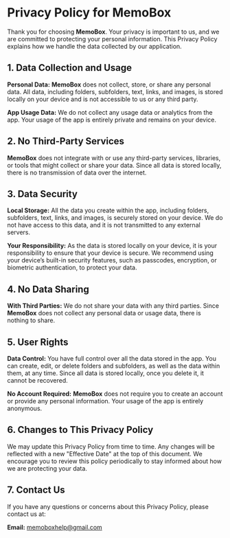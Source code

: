 # Privacy Policy for MemoBox
Thank you for choosing **MemoBox**. Your privacy is important to us, and we are committed to protecting your personal information. This Privacy Policy explains how we handle the data collected by our application.

## 1. Data Collection and Usage
**Personal Data:**
**MemoBox** does not collect, store, or share any personal data. All data, including folders, subfolders, text, links, and images, is stored locally on your device and is not accessible to us or any third party.

**App Usage Data:**
We do not collect any usage data or analytics from the app. Your usage of the app is entirely private and remains on your device.

## 2. No Third-Party Services
**MemoBox** does not integrate with or use any third-party services, libraries, or tools that might collect or share your data. Since all data is stored locally, there is no transmission of data over the internet.

## 3. Data Security
**Local Storage:**
All the data you create within the app, including folders, subfolders, text, links, and images, is securely stored on your device. We do not have access to this data, and it is not transmitted to any external servers.

**Your Responsibility:**
As the data is stored locally on your device, it is your responsibility to ensure that your device is secure. We recommend using your device’s built-in security features, such as passcodes, encryption, or biometric authentication, to protect your data.

## 4. No Data Sharing
**With Third Parties:**
We do not share your data with any third parties. Since **MemoBox** does not collect any personal data or usage data, there is nothing to share.

## 5. User Rights
**Data Control:**
You have full control over all the data stored in the app. You can create, edit, or delete folders and subfolders, as well as the data within them, at any time. Since all data is stored locally, once you delete it, it cannot be recovered.

**No Account Required:**
**MemoBox** does not require you to create an account or provide any personal information. Your usage of the app is entirely anonymous.

## 6. Changes to This Privacy Policy
We may update this Privacy Policy from time to time. Any changes will be reflected with a new "Effective Date" at the top of this document. We encourage you to review this policy periodically to stay informed about how we are protecting your data.

## 7. Contact Us
If you have any questions or concerns about this Privacy Policy, please contact us at:

**Email:** memoboxhelp@gmail.com























   




